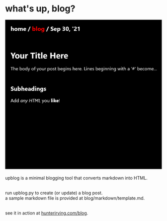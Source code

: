 # what's up, blog?
<img src="upblog.png"><br><br>
upblog is a minimal blogging tool that converts markdown into HTML.<br><br>

run upblog.py to create (or update) a blog post.<br>
a sample markdown file is provided at blog/markdown/template.md.<br><br>

see it in action at <a href="https://hunterirving.com/blog">hunterirving.com/blog</a>.
